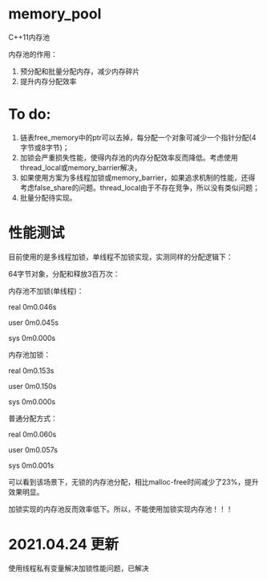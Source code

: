# memory_pool

C++11内存池

内存池的作用：
1. 预分配和批量分配内存，减少内存碎片
2. 提升内存分配效率

# To do:
1. 链表free_memory中的ptr可以去掉，每分配一个对象可减少一个指针分配(4字节或8字节)；
2. 加锁会严重损失性能，使得内存池的内存分配效率反而降低。考虑使用thread_local或memory_barrier解决，
3. 如果使用方案为多线程加锁或memory_barrier，如果追求机制的性能，还得考虑false_share的问题。thread_local由于不存在竞争，所以没有类似问题；
4. 批量分配待实现。

# 性能测试
目前使用的是多线程加锁，单线程不加锁实现，实测同样的分配逻辑下：

64字节对象，分配和释放3百万次：


内存池不加锁(单线程)：

real    0m0.046s

user    0m0.045s

sys     0m0.000s


内存池加锁：

real    0m0.153s

user    0m0.150s

sys     0m0.000s


普通分配方式：

real    0m0.060s

user    0m0.057s

sys     0m0.001s


可以看到该场景下，无锁的内存池分配，相比malloc-free时间减少了23%，提升效果明显。

加锁实现的内存池反而效率低下。所以，不能使用加锁实现内存池！！！



# 2021.04.24 更新

使用线程私有变量解决加锁性能问题，已解决
